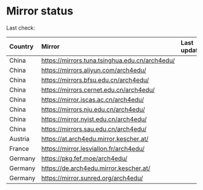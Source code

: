 <script src="./time.js"></script>
# Mirror status
Last check: <script type="text/javascript">localize(1742218328.672102);</script>

|Country|Mirror|Last update|
|:------|:-----|:----------|
|China|https://mirrors.tuna.tsinghua.edu.cn/arch4edu/|<script type="text/javascript">localize(1742193971);</script>|
|China|https://mirrors.aliyun.com/arch4edu/|<script type="text/javascript">localize(1742193971);</script>|
|China|https://mirrors.bfsu.edu.cn/arch4edu/|<script type="text/javascript">localize(1742193971);</script>|
|China|https://mirrors.cernet.edu.cn/arch4edu/|<script type="text/javascript">localize(1742193971);</script>|
|China|https://mirror.iscas.ac.cn/arch4edu/|<script type="text/javascript">localize(1742193971);</script>|
|China|https://mirrors.nju.edu.cn/arch4edu/|<script type="text/javascript">localize(1742107086);</script>|
|China|https://mirror.nyist.edu.cn/arch4edu/|<script type="text/javascript">localize(1742193971);</script>|
|China|https://mirrors.sau.edu.cn/arch4edu/|<script type="text/javascript">localize(1731653531);</script>|
|Austria|https://at.arch4edu.mirror.kescher.at/|<script type="text/javascript">localize(1742193971);</script>|
|France|https://mirror.lesviallon.fr/arch4edu/|<script type="text/javascript">localize(1742193971);</script>|
|Germany|https://pkg.fef.moe/arch4edu/|<script type="text/javascript">localize(1742193971);</script>|
|Germany|https://de.arch4edu.mirror.kescher.at/|<script type="text/javascript">localize(1742193971);</script>|
|Germany|https://mirror.sunred.org/arch4edu/|<script type="text/javascript">localize(1742193971);</script>|

<script src="./tablefilter/tablefilter.js"></script>
<script src="./table.js"></script>